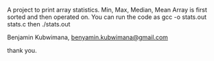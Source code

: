 A project to print array statistics. Min, Max, Median, Mean
Array is first sorted and then operated on.
You can run the code as gcc -o stats.out stats.c
then ./stats.out

Benjamin Kubwimana, benyamin.kubwimana@gmail.com

thank you. 
